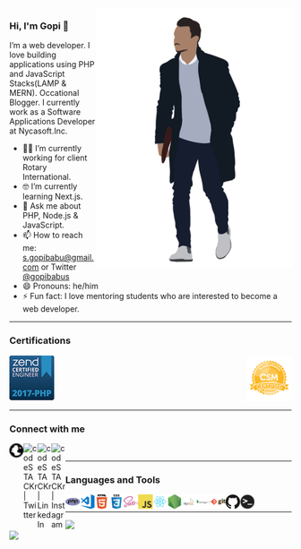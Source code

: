 <img align="right" src="https://github.com/gopibabus/gopibabus/blob/master/people_flat_behance.png" alt="people flat from behance" width=350px height=465px/>

### Hi, I'm Gopi 👋

I’m a web developer. I love building applications using PHP and JavaScript Stacks(LAMP & MERN). Occational Blogger. I currently work as a Software Applications Developer at Nycasoft.Inc.

- 👨‍💻  I’m currently working for client Rotary International.
- 🤓 I’m currently learning Next.js.
- 💬  Ask me about PHP, Node.js & JavaScript.
- 📫  How to reach me: s.gopibabu@gmail.com or Twitter [@gopibabus](twitter.com/gopibabus)
- 😄  Pronouns: he/him
- ⚡  Fun fact: I love mentoring students who are interested to become a web developer.

---

### Certifications

<img src="https://github.com/gopibabus/gopibabus/blob/master/zce-2017-php-80x80.gif" alt="php 7 certified PHP Engineer"/>
<img align="right" width="80" height="80" src="https://github.com/gopibabus/gopibabus/blob/master/seal-csm.png" alt="certified Scrum Master"/>

---

### Connect with me

[<img align="left" alt="codeSTACKr.com" width="25px" src="https://raw.githubusercontent.com/iconic/open-iconic/master/svg/globe.svg" />](https://gopibabu.live)
[<img align="left" alt="codeSTACKr | Twitter" width="25px" src="https://cdn.jsdelivr.net/npm/simple-icons@v3/icons/twitter.svg" />](https://twitter.com/gopibabus)
[<img align="left" alt="codeSTACKr | LinkedIn" width="25px" src="https://cdn.jsdelivr.net/npm/simple-icons@v3/icons/linkedin.svg" />](https://www.linkedin.com/in/gopibabus)
[<img align="left" alt="codeSTACKr | Instagram" width="25px" src="https://cdn.jsdelivr.net/npm/simple-icons@v3/icons/instagram.svg" />](https://www.instagram.com/gopibabus)

<br>

---

### Languages and Tools

<img align="left" alt="CSS3" width="26px" src="https://raw.githubusercontent.com/github/explore/80688e429a7d4ef2fca1e82350fe8e3517d3494d/topics/php/php.png" />
<img align="left" alt="Visual Studio Code" width="26px" src="https://raw.githubusercontent.com/github/explore/80688e429a7d4ef2fca1e82350fe8e3517d3494d/topics/visual-studio-code/visual-studio-code.png" />
<img align="left" alt="HTML5" width="26px" src="https://raw.githubusercontent.com/github/explore/80688e429a7d4ef2fca1e82350fe8e3517d3494d/topics/html/html.png" />
<img align="left" alt="CSS3" width="26px" src="https://raw.githubusercontent.com/github/explore/80688e429a7d4ef2fca1e82350fe8e3517d3494d/topics/css/css.png" />
<img align="left" alt="Sass" width="26px" src="https://raw.githubusercontent.com/github/explore/80688e429a7d4ef2fca1e82350fe8e3517d3494d/topics/sass/sass.png" />
<img align="left" alt="JavaScript" width="26px" src="https://raw.githubusercontent.com/github/explore/80688e429a7d4ef2fca1e82350fe8e3517d3494d/topics/javascript/javascript.png" />
<img align="left" alt="React" width="26px" src="https://raw.githubusercontent.com/github/explore/80688e429a7d4ef2fca1e82350fe8e3517d3494d/topics/react/react.png" />
<img align="left" alt="Node.js" width="26px" src="https://raw.githubusercontent.com/github/explore/80688e429a7d4ef2fca1e82350fe8e3517d3494d/topics/nodejs/nodejs.png" />
<img align="left" alt="MySQL" width="26px" src="https://raw.githubusercontent.com/github/explore/80688e429a7d4ef2fca1e82350fe8e3517d3494d/topics/mysql/mysql.png" />
<img align="left" alt="MongoDB" width="26px" src="https://raw.githubusercontent.com/github/explore/80688e429a7d4ef2fca1e82350fe8e3517d3494d/topics/mongodb/mongodb.png" />
<img align="left" alt="Git" width="26px" src="https://raw.githubusercontent.com/github/explore/80688e429a7d4ef2fca1e82350fe8e3517d3494d/topics/git/git.png" />
<img align="left" alt="GitHub" width="26px" src="https://raw.githubusercontent.com/github/explore/78df643247d429f6cc873026c0622819ad797942/topics/github/github.png" />
<img align="left" alt="HTML5" width="26px" src="https://raw.githubusercontent.com/github/explore/80688e429a7d4ef2fca1e82350fe8e3517d3494d/topics/terminal/terminal.png" />

<br>

---

<img width="400" src="https://github-readme-stats.gopibabus.vercel.app/api?username=gopibabus&show_icons=true"/>
<br>
<img width="400" src="https://github-readme-stats.gopibabus.vercel.app/api/top-langs/?username=gopibabus&layout=compact"/>
